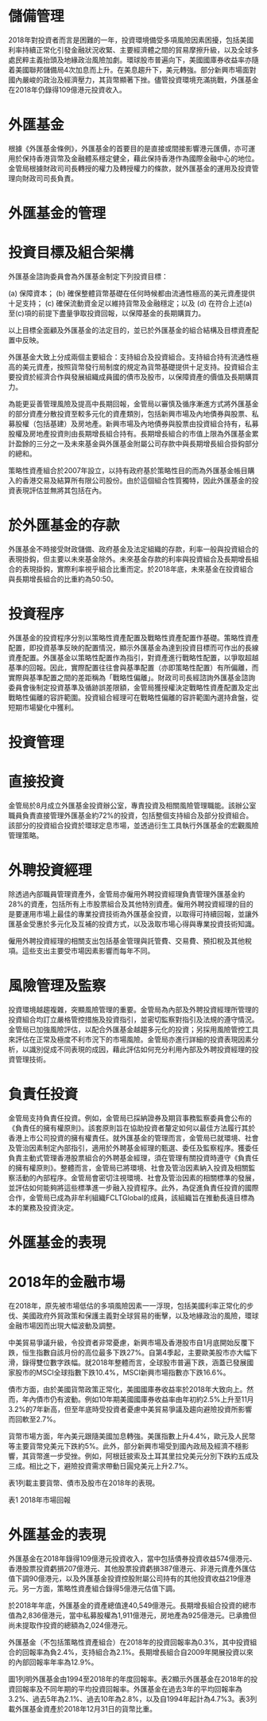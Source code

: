 # 儲備管理

2018年對投資者而言是困難的一年，投資環境備受多項風險因素困擾，包括美國利率持續正常化引發金融狀況收緊、主要經濟體之間的貿易摩擦升級，以及全球多處民粹主義抬頭及地緣政治風險加劇。環球股市普遍向下，美國國庫券收益率亦隨着美國聯邦儲備局4次加息而上升。在美息趨升下，美元轉強。部分新興市場面對國內嚴峻的政治及經濟壓力，其貨幣顯著下挫。儘管投資環境充滿挑戰，外匯基金在2018年仍錄得109億港元投資收入。

# 外匯基金

根據《外匯基金條例》，外匯基金的首要目的是直接或間接影響港元匯價，亦可運用於保持香港貨幣及金融體系穩定健全，藉此保持香港作為國際金融中心的地位。金管局根據財政司司長轉授的權力及轉授權力的條款，就外匯基金的運用及投資管理向財政司司長負責。

# 外匯基金的管理

# 投資目標及組合架構

外匯基金諮詢委員會為外匯基金制定下列投資目標：

(a) 保障資本；
(b) 確保整體貨幣基礎在任何時候都由流通性極高的美元資產提供十足支持；
(c) 確保流動資金足以維持貨幣及金融穩定；以及
(d) 在符合上述(a)至(c)項的前提下盡量爭取投資回報，以保障基金的長期購買力。

以上目標全面顧及外匯基金的法定目的，並已於外匯基金的組合結構及目標資產配置中反映。

外匯基金大致上分成兩個主要組合：支持組合及投資組合。支持組合持有流通性極高的美元資產，按照貨幣發行局制度的規定為貨幣基礎提供十足支持。投資組合主要投資於經濟合作與發展組織成員國的債市及股市，以保障資產的價值及長期購買力。

為能更妥善管理風險及提高中長期回報，金管局以審慎及循序漸進方式將外匯基金的部分資產分散投資至較多元化的資產類別，包括新興巿場及內地債券與股票、私募股權（包括基建）及房地產。新興巿場及內地債券與股票由投資組合持有，私募股權及房地產投資則由長期增長組合持有。長期增長組合的市值上限為外匯基金累計盈餘的三分之一及未來基金與外匯基金附屬公司存款中與長期增長組合掛鈎部分的總和。

策略性資產組合於2007年設立，以持有政府基於策略性目的而為外匯基金帳目購入的香港交易及結算所有限公司股份。由於這個組合性質獨特，因此外匯基金的投資表現評估並無將其包括在內。

# 於外匯基金的存款

外匯基金不時接受財政儲備、政府基金及法定組織的存款，利率一般與投資組合的表現掛鈎，但主要以未來基金除外。未來基金存款的利率與投資組合及長期增長組合的表現掛鈎，實際利率視乎組合比重而定。於2018年底，未來基金在投資組合與長期增長組合的比重約為50:50。

# 投資程序

外匯基金的投資程序分別以策略性資產配置及戰略性資產配置作基礎。策略性資產配置，即投資基準反映的配置情況，顯示外匯基金為達到投資目標而可作出的長線資產配置。外匯基金以策略性配置作為指引，對資產進行戰略性配置，以爭取超越基準的回報。因此，實際配置往往會與基準配置（亦即策略性配置）有所偏離，而實際與基準配置之間的差距稱為「戰略性偏離」。財政司司長經諮詢外匯基金諮詢委員會後制定投資基準及循跡誤差限額，金管局獲授權決定戰略性資產配置及定出戰略性偏離的容許範圍。投資組合經理可在戰略性偏離的容許範圍內選持倉盤，從短期市場變化中獲利。

# 投資管理

# 直接投資

金管局於8月成立外匯基金投資辦公室，專責投資及相關風險管理職能。該辦公室職員負責直接管理外匯基金約72%的投資，包括整個支持組合及部分投資組合。該部分的投資組合投資於環球定息市場，並透過衍生工具執行外匯基金的宏觀風險管理策略。

# 外聘投資經理

除透過內部職員管理資產外，金管局亦僱用外聘投資經理負責管理外匯基金約28%的資產，包括所有上市股票組合及其他特別資產。僱用外聘投資經理的目的是要運用市場上最佳的專業投資技術為外匯基金投資，以取得可持續回報，並讓外匯基金受惠於多元化及互補的投資方式，以及汲取市場心得與專業投資技術知識。

僱用外聘投資經理的相關支出包括基金管理與託管費、交易費、預扣稅及其他稅項。這些支出主要受市場因素影響而每年不同。

# 風險管理及監察

投資環境越趨複雜，突顯風險管理的重要。金管局為內部及外聘投資經理所管理的投資組合均訂立嚴格管控措施及投資指引，並密切監察對指引及法規的遵守情況。金管局已加強風險評估，以配合外匯基金越趨多元化的投資；另採用風險管控工具來評估在正常及極度不利市況下的市場風險。金管局亦進行詳細的投資表現因素分析，以識別促成不同表現的成因，藉此評估如何充分利用內部及外聘投資經理的投資管理技術。

# 負責任投資

金管局支持負責任投資。例如，金管局已採納證券及期貨事務監察委員會公布的《負責任的擁有權原則》。該套原則旨在協助投資者釐定如何以最佳方法履行其於香港上市公司投資的擁有權責任。就外匯基金的管理而言，金管局已就環境、社會及管治因素制定內部指引，適用於外聘基金經理的甄選、委任及監察程序。獲委任負責主動式管理香港股票組合的外聘基金經理，須在管理有關投資時遵守《負責任的擁有權原則》。整體而言，金管局已將環境、社會及管治因素納入投資及相關監察活動的內部程序。金管局會密切注視環境、社會及管治因素的相關標準的發展，並評估如何能夠將這些標準進一步融入投資程序。此外，為促進負責任投資的國際合作，金管局已成為非牟利組織FCLTGlobal的成員，該組織旨在推動長遠目標為本的業務及投資決定。

# 外匯基金的表現

# 2018年的金融市場

在2018年，原先被市場低估的多項風險因素一一浮現，包括美國利率正常化的步伐、美國政府外貿政策和保護主義對全球貿易的衝擊，以及地緣政治的風險，環球金融市場因而出現大幅波動及調整。

中美貿易爭議升級，令投資者非常憂慮，新興市場及香港股市自1月底開始反覆下跌，恒生指數自該月份的高位最多下跌27%。自第4季起，主要歐美股市亦大幅下滑，錄得雙位數字跌幅。就2018年整體而言，全球股市普遍下跌，涵蓋已發展國家股市的MSCI全球指數下跌10.4%，MSCI新興市場指數亦下跌16.6%。

債市方面，由於美國貨幣政策正常化，美國國庫券收益率於2018年大致向上。然而，年內債市仍有波動。例如10年期美國國庫券收益率由年初約2.5%上升至11月3.2%的7年新高，但至年底時受投資者憂慮中美貿易爭議及趨向避險投資所影響而回軟至2.7%。

貨幣市場方面，年內美元跟隨美國加息轉強。美匯指數上升4.4%，歐元及人民幣等主要貨幣兌美元下跌約5%。此外，部分新興市場受到國內政局及經濟不穩影響，其貨幣進一步受挫。例如，阿根廷披索及土耳其里拉兌美元分別下跌約五成及三成。相比之下，避險投資需求帶動日圓兌美元上升2.7%。

表1列載主要貨幣、債巿及股市在2018年的表現。

表1 2018年市場回報

# 外匯基金的表現

外匯基金在2018年錄得109億港元投資收入，當中包括債券投資收益574億港元、香港股票投資虧損207億港元、其他股票投資虧損387億港元、非港元資產外匯估值下調90億港元，以及外匯基金投資控股附屬公司持有的其他投資收益219億港元。另一方面，策略性資產組合錄得5億港元估值下調。

於2018年年底，外匯基金的資產總值達40,549億港元。長期增長組合投資的總市值為2,836億港元，當中私募股權為1,911億港元，房地產為925億港元。已承擔但尚未提取作投資的總額為2,024億港元。

外匯基金（不包括策略性資產組合）在2018年的投資回報率為0.3%，其中投資組合的回報率為負2.4%，支持組合為2.1%。長期增長組合自2009年開展投資以來的內部回報率年率為12.9%。

圖1列明外匯基金由1994至2018年的年度回報率。表2顯示外匯基金在2018年的投資回報率及不同年期的平均投資回報率。外匯基金在過去3年的平均回報率為3.2%、過去5年為2.1%、過去10年為2.8%，以及自1994年起計為4.7%3。表3列載外匯基金資產於2018年12月31日的貨幣比重。
